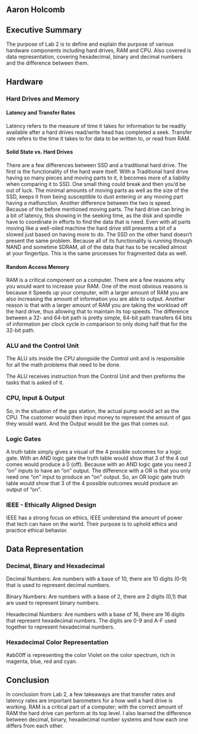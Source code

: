 ## Aaron Holcomb  

  

## Executive Summary  

The purpose of Lab 2 is to define and explain the purpose of various hardware components including hard drives, RAM and CPU. Also covered is data representation, covering hexadecimal, binary and decimal numbers and the difference between them. 

## Hardware 

### Hard Drives and Memory 

#### Latency and Transfer Rates 

 Latency refers to the measure of time it takes for information to be readily available after a hard drives read/write head has completed a seek. Transfer rate refers to the time it takes to for data to be written to, or read from RAM. 

#### Solid State vs. Hard Drives 

  There are a few differences between SSD and a traditional hard drive. The first is the functionality of the hard ware itself. With a Traditional hard drive having so many pieces and moving parts to it, it becomes more of a liability when comparing it to SSD. One small thing could break and then you’d be out of luck. The minimal amounts of moving parts as well as the size of the SSD, keeps it from being susceptible to dust entering or any moving part having a malfunction. Another difference between the two is speed. Because of the before mentioned moving parts. The hard drive can bring in a bit of latency, this showing in the seeking time, as the disk and spindle have to coordinate in efforts to find the data that is need. Even with all parts moving like a well-oiled machine the hard drive still presents a bit of a slowed just based on having more to do. The SSD on the other hand doesn’t present the same problem. Because all of its functionality is running through NAND and sometime SDRAM, all of the data that has to be recalled almost at your fingertips. This is the same processes for fragmented data as well. 

  

#### Random Access Memory 

  RAM is a critical component on a computer.  There are a few reasons why you would want to increase your RAM. One of the most obvious reasons is because it Speeds up your computer, with a larger amount of RAM you are also increasing the amount of information you are able to output.  Another reason is that with a larger amount of RAM you are taking the workload off the hard drive, thus allowing that to maintain its top speeds. The difference between a 32- and 64-bit path is pretty simple, 64-bit path transfers 64 bits of information per clock cycle in comparison to only doing half that for the 32-bit path. 

### ALU and the Control Unit 

The ALU sits inside the CPU alongside the Control unit and is responsible for all the math problems that need to be done. 

The ALU receives instruction from the Control Unit and then preforms the tasks that is asked of it. 

  

### CPU, Input & Output 

So, in the situation of the gas station, the actual pump would act as the CPU. The customer would then input money to represent the amount of gas they would want. And the Output would be the gas that comes out. 

### Logic Gates 

A truth table simply gives a visual of the 4 possible outcomes for a logic gate. With an AND logic gate the truth table would show that 3 of the 4 out comes would produce a 0 (off). Because with an AND logic gate you need 2 “on” inputs to have an “on” output. The difference with a OR is that you only need one “on” input to produce an “on" output. So, an OR logic gate truth table would show that 3 of the 4 possible outcomes would produce an output of “on”. 

### IEEE - Ethically Aligned Design 

IEEE has a strong focus on ethics, IEEE understand the amount of power that tech can have on the world. Their purpose is to uphold ethics and practice ethical behavior. 

  
## Data Representation 

  

### Decimal, Binary and Hexadecimal 

Decimal Numbers: Are numbers with a base of 10, there are 10 digits (0-9) that is used to represent decimal numbers. 

Binary Numbers: Are numbers with a base of 2, there are 2 digits (0,1) that are used to represent binary numbers. 

Hexadecimal Numbers: Are numbers with a base of 16, there are 16 digits that represent hexadecimal numbers. The digits are 0-9 and A-F used together to represent hexadecimal numbers. 

  

### Hexadecimal Color Representation 

#ab00ff is representing the color Violet on the color spectrum, rich in magenta, blue, red and cyan. 

  

  

## Conclusion 

In conclusion from Lab 2, a few takeaways are that transfer rates and latency rates are important barometers for a how well a hard drive is working. RAM is a critical part of a computer; with the correct amount of RAM the hard drive can perform at its top level. I also learned the difference between decimal, binary, hexadecimal number systems and how each one differs from each other. 
